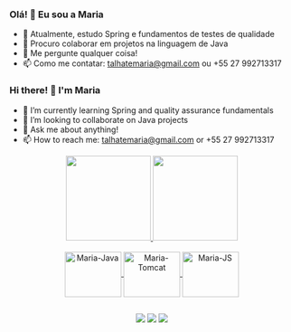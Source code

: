 ### Olá! 👋 Eu sou a Maria
- 🌱 Atualmente, estudo Spring e fundamentos de testes de qualidade
- 👯 Procuro colaborar em projetos na linguagem de Java
- 💬 Me pergunte qualquer coisa!
- 📫 Como me contatar: talhatemaria@gmail.com ou +55 27 992713317

### Hi there! 👋 I'm Maria
- 🌱 I’m currently learning Spring and quality assurance fundamentals
- 👯 I’m looking to collaborate on Java projects
- 💬 Ask me about anything!
- 📫 How to reach me: talhatemaria@gmail.com or +55 27 992713317


<div align="center">
 <a href="https://github.com/mariatalhate">
 <img height="150em" src="https://github-readme-stats.vercel.app/api?username=mariatalhate&show_icons=true&theme=aura&include_all_commits=true&count_private=true"/>
  <img height="150em" src="https://github-readme-stats.vercel.app/api/top-langs/?username=mariatalhate&layout=compact&langs_count=7&theme=aura"/>
</div>

<div align="center">
<div style="display: inline_block"><br>
<img align="center" alt=" Maria-Java" height="80" width="100" src="https://cdn.jsdelivr.net/gh/devicons/devicon/icons/java/java-original.svg"/>
<img align="center" alt=" Maria-Tomcat" height="80" width="100" src="https://cdn.jsdelivr.net/gh/devicons/devicon/icons/tomcat/tomcat-original.svg" />       
<img align="center" alt=" Maria-JS" height="80" width="100" src="https://cdn.jsdelivr.net/gh/devicons/devicon/icons/javascript/javascript-plain.svg"/>

</div>

##

<div align="center">
<a href="https://www.linkedin.com/in/mariatalhate/" target="_blank"><img src="https://img.shields.io/badge/LinkedIn-0077B5?style=for-the-badge&logo=linkedin&logoColor=white" target="_blank"></a>
<a href="https://wa.me/5527992713317" target="_blank"><img src="https://img.shields.io/badge/WhatsApp-25D366?style=for-the-badge&logo=whatsapp&logoColor=white" target="_blank"></a>
<a href="https://www.instagram.com/mariatalhate/" target="_blank"><img src="https://img.shields.io/badge/Instagram-E4405F?style=for-the-badge&logo=instagram&logoColor=white"></a>
</div>
